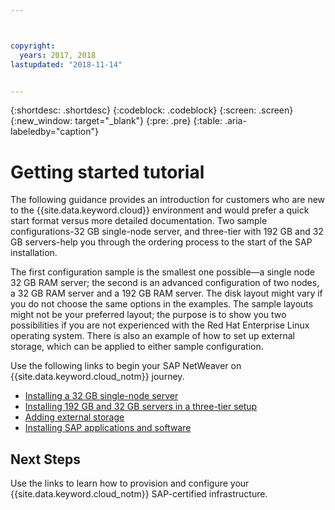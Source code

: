 ```yaml
---



copyright:
  years: 2017, 2018
lastupdated: "2018-11-14"


---
```


{:shortdesc: .shortdesc}
{:codeblock: .codeblock}
{:screen: .screen}
{:new_window: target="_blank"}
{:pre: .pre}
{:table: .aria-labeledby="caption"}

# Getting started tutorial

The following guidance provides an introduction for customers who are new to the {{site.data.keyword.cloud}} environment and would prefer a quick start format versus more detailed documentation. Two sample configurations-32 GB single-node server, and three-tier with 192 GB and 32 GB servers-help you through the ordering process to the start of the SAP installation.

The first configuration sample is the smallest one possible—a single node 32 GB RAM server; the second is an advanced configuration of two nodes, a 32 GB RAM server and a 192 GB RAM server. The disk layout might vary if you do not choose the same options in the examples. The sample layouts might not be your preferred layout; the purpose is to show you two possibilities if you are not experienced with the Red Hat Enterprise Linux operating system. There is also an example of how to set up external storage, which can be applied to either sample configuration.

Use the following links to begin your SAP NetWeaver on {{site.data.keyword.cloud_notm}} journey.

  * [Installing a 32 GB single-node server](/docs/infrastructure/sap-netweaver-rhel-qrg/rhel-installing-32-GB-single-server-node.html#install_32GB)
  * [Installing 192 GB and 32 GB servers in a three-tier setup](/docs/infrastructure/sap-netweaver-rhel-qrg/rhel-installing-256-GB-32-GB-server-three-tier-setup.html#install_256GB)
  * [Adding external storage](/docs/infrastructure/sap-netweaver-rhel-qrg/rhel-provisioning-external-storage-to-server.html#storage)
  * [Installing SAP applications and software](/docs/infrastructure/sap-netweaver-rhel-qrg/rhel-installing-your-SAP-landscape.html#install_landscape)

## Next Steps

Use the links to learn how to provision and configure your {{site.data.keyword.cloud_notm}} SAP-certified infrastructure.
